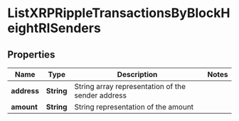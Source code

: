 

# ListXRPRippleTransactionsByBlockHeightRISenders


## Properties

Name | Type | Description | Notes
------------ | ------------- | ------------- | -------------
**address** | **String** | String array representation of the sender address | 
**amount** | **String** | String representation of the amount | 



